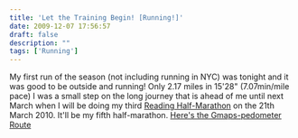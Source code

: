 ```yaml
---
title: 'Let the Training Begin! [Running!]'
date: 2009-12-07 17:56:57
draft: false
description: ""
tags: ['Running']
---
```


My first run of the season (not including running in NYC) was tonight and it was good to be outside and running! Only 2.17 miles in 15'28" (7.07min/mile pace) I was a small step on the long journey that is ahead of me until next March when I will be doing my third [Reading Half-Marathon](http://www.readinghalfmarathon.com/ "reading half-marathon") on the 21th March 2010. It'll be my fifth half-marathon. [Here's the Gmaps-pedometer Route](http://www.gmap-pedometer.com/?r=3357569)